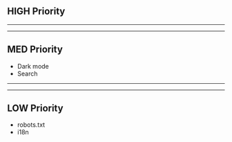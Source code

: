 ## HIGH Priority

---

---

## MED Priority

- Dark mode
- Search

---

---

## LOW Priority

- robots.txt
- i18n
